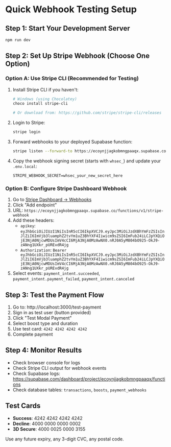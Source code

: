 # Quick Webhook Testing Setup

## Step 1: Start Your Development Server
```bash
npm run dev
```

## Step 2: Set Up Stripe Webhook (Choose One Option)

### Option A: Use Stripe CLI (Recommended for Testing)
1. Install Stripe CLI if you haven't:
   ```bash
   # Windows (using Chocolatey)
   choco install stripe-cli
   
   # Or download from: https://github.com/stripe/stripe-cli/releases
   ```

2. Login to Stripe:
   ```bash
   stripe login
   ```

3. Forward webhooks to your deployed Supabase function:
   ```bash
   stripe listen --forward-to https://ecoynjjagkobmngpaaqx.supabase.co/functions/v1/stripe-webhook --headers="apikey=eyJhbGciOiJIUzI1NiIsInR5cCI6IkpXVCJ9.eyJpc3MiOiJzdXBhYmFzZSIsInJlZiI6ImVjb3luamphZ2tvYm1uZ3BhYXF4Iiwicm9sZSI6ImFub24iLCJpYXQiOjE3NjA0NjcwMDUsImV4cCI6MjA3NjA0MzAwNX0.nRJ0A5yM804bO925-OkJ9-zANng1UXkr_pUREvdR4jg,Authorization=Bearer eyJhbGciOiJIUzI1NiIsInR5cCI6IkpXVCJ9.eyJpc3MiOiJzdXBhYmFzZSIsInJlZiI6ImVjb3luamphZ2tvYm1uZ3BhYXF4Iiwicm9sZSI6ImFub24iLCJpYXQiOjE3NjA0NjcwMDUsImV4cCI6MjA3NjA0MzAwNX0.nRJ0A5yM804bO925-OkJ9-zANng1UXkr_pUREvdR4jg"
   ```

4. Copy the webhook signing secret (starts with `whsec_`) and update your `.env.local`:
   ```
   STRIPE_WEBHOOK_SECRET=whsec_your_new_secret_here
   ```

### Option B: Configure Stripe Dashboard Webhook
1. Go to [Stripe Dashboard → Webhooks](https://dashboard.stripe.com/test/webhooks)
2. Click "Add endpoint"
3. URL: `https://ecoynjjagkobmngpaaqx.supabase.co/functions/v1/stripe-webhook`
4. Add these headers:
   - `apikey`: `eyJhbGciOiJIUzI1NiIsInR5cCI6IkpXVCJ9.eyJpc3MiOiJzdXBhYmFzZSIsInJlZiI6ImVjb3luamphZ2tvYm1uZ3BhYXF4Iiwicm9sZSI6ImFub24iLCJpYXQiOjE3NjA0NjcwMDUsImV4cCI6MjA3NjA0MzAwNX0.nRJ0A5yM804bO925-OkJ9-zANng1UXkr_pUREvdR4jg`
   - `Authorization`: `Bearer eyJhbGciOiJIUzI1NiIsInR5cCI6IkpXVCJ9.eyJpc3MiOiJzdXBhYmFzZSIsInJlZiI6ImVjb3luamphZ2tvYm1uZ3BhYXF4Iiwicm9sZSI6ImFub24iLCJpYXQiOjE3NjA0NjcwMDUsImV4cCI6MjA3NjA0MzAwNX0.nRJ0A5yM804bO925-OkJ9-zANng1UXkr_pUREvdR4jg`
5. Select events: `payment_intent.succeeded`, `payment_intent.payment_failed`, `payment_intent.canceled`

## Step 3: Test the Payment Flow
1. Go to: http://localhost:3000/test-payment
2. Sign in as test user (button provided)
3. Click "Test Modal Payment"
4. Select boost type and duration
5. Use test card: `4242 4242 4242 4242`
6. Complete payment

## Step 4: Monitor Results
- Check browser console for logs
- Check Stripe CLI output for webhook events
- Check Supabase logs: https://supabase.com/dashboard/project/ecoynjjagkobmngpaaqx/functions
- Check database tables: `transactions`, `boosts`, `payment_webhooks`

## Test Cards
- **Success**: 4242 4242 4242 4242
- **Decline**: 4000 0000 0000 0002
- **3D Secure**: 4000 0025 0000 3155

Use any future expiry, any 3-digit CVC, any postal code.